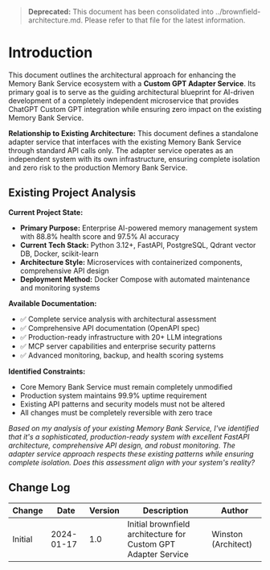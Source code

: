 > **Deprecated:** This document has been consolidated into ../brownfield-architecture.md. Please refer to that file for the latest information.

# Introduction

This document outlines the architectural approach for enhancing the Memory Bank Service ecosystem with a **Custom GPT Adapter Service**. Its primary goal is to serve as the guiding architectural blueprint for AI-driven development of a completely independent microservice that provides ChatGPT Custom GPT integration while ensuring zero impact on the existing Memory Bank Service.

**Relationship to Existing Architecture:**
This document defines a standalone adapter service that interfaces with the existing Memory Bank Service through standard API calls only. The adapter service operates as an independent system with its own infrastructure, ensuring complete isolation and zero risk to the production Memory Bank Service.

## Existing Project Analysis

**Current Project State:**

- **Primary Purpose:** Enterprise AI-powered memory management system with 88.8% health score and 97.5% AI accuracy
- **Current Tech Stack:** Python 3.12+, FastAPI, PostgreSQL, Qdrant vector DB, Docker, scikit-learn
- **Architecture Style:** Microservices with containerized components, comprehensive API design
- **Deployment Method:** Docker Compose with automated maintenance and monitoring systems

**Available Documentation:**

- ✅ Complete service analysis with architectural assessment
- ✅ Comprehensive API documentation (OpenAPI spec)
- ✅ Production-ready infrastructure with 20+ LLM integrations
- ✅ MCP server capabilities and enterprise security patterns
- ✅ Advanced monitoring, backup, and health scoring systems

**Identified Constraints:**

- Core Memory Bank Service must remain completely unmodified
- Production system maintains 99.9% uptime requirement
- Existing API patterns and security models must not be altered
- All changes must be completely reversible with zero trace

*Based on my analysis of your existing Memory Bank Service, I've identified that it's a sophisticated, production-ready system with excellent FastAPI architecture, comprehensive API design, and robust monitoring. The adapter service approach respects these existing patterns while ensuring complete isolation. Does this assessment align with your system's reality?*

## Change Log

| Change | Date | Version | Description | Author |
| ------ | ---- | ------- | ----------- | ------ |
| Initial | 2024-01-17 | 1.0 | Initial brownfield architecture for Custom GPT Adapter Service | Winston (Architect) |

